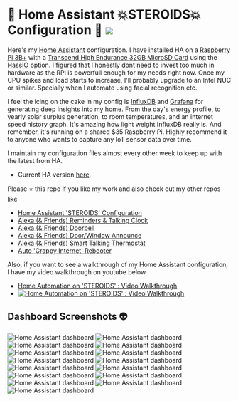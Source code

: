 # :house_with_garden: Home Assistant :boom:STEROIDS:boom: Configuration :anger: <img src="https://poa5qzspd7.execute-api.us-east-1.amazonaws.com/live/hypercounterimage/f88292d40e6c44e9bb69e74ebd01d1be/counter.png" />

Here's my [Home Assistant](https://home-assistant.io/) configuration. I have installed HA on a [Raspberry Pi 3B+](https://www.amazon.com/dp/B07BDR5PDW) with a [Transcend High Endurance 32GB MicroSD Card](https://www.amazon.com/dp/B01BDKTQY6) using the [HassIO](https://www.home-assistant.io/hassio/) option. I figured that I honestly dont need to invest too much in hardware as the RPi is powerfull enough for my needs right now. Once my CPU spikes and load starts to increase, I'll probably upgrade to an Intel NUC or similar. Specially when I automate using facial recognition etc.

I feel the icing on the cake in my config is [InfluxDB](https://www.influxdata.com/) and [Grafana](https://grafana.com/) for generating deep insights into my home. From the day's energy profile, to yearly solar surplus generation, to room temperatures, and an internet speed history graph. It's amazing how light weight InfluxDB really is. And remember, it's running on a shared $35 Raspberry Pi. Highly recommend it to anyone who wants to capture any IoT sensor data over time. 

I maintain my configuration files almost every other week to keep up with the latest from HA. 
- Current HA version [here](.HA_VERSION).

Please :star: this repo if you like my work and also check out my other repos like 
- [Home Assistant 'STEROIDS' Configuration](https://github.com/UbhiTS/ha-config-ataraxis)
- [Alexa (& Friends) Reminders & Talking Clock](https://github.com/UbhiTS/ad-alexatalkingclock)
- [Alexa (& Friends) Doorbell](https://github.com/UbhiTS/ad-alexadoorbell)
- [Alexa (& Friends) Door/Window Announce](https://github.com/UbhiTS/ad-alexadoorwindowannounce)
- [Alexa (& Friends) Smart Talking Thermostat](https://github.com/UbhiTS/ad-alexasmarttalkingthermostat)
- [Auto 'Crappy Internet' Rebooter](https://github.com/UbhiTS/ad-autointernetrebooter)

Also, if you want to see a walkthrough of my Home Assistant configuration, I have my video walkthrough on youtube below
- [Home Automation on 'STEROIDS' : Video Walkthrough](https://youtu.be/qqktLE9_45A)
- [![Home Automation on 'STEROIDS' : Video Walkthrough](http://img.youtube.com/vi/qqktLE9_45A/0.jpg)](https://www.youtube.com/watch?v=qqktLE9_45A "Home Automation on 'STEROIDS' : Video Walkthrough")

## Dashboard Screenshots :alien:

<img src="https://ubhits.s3.amazonaws.com/ha_screens/hadash1x.png" alt="Home Assistant dashboard" />
<img src="https://ubhits.s3.amazonaws.com/ha_screens/hadash2x.png" alt="Home Assistant dashboard" />
<img src="https://ubhits.s3.amazonaws.com/ha_screens/hadash3x.png" alt="Home Assistant dashboard" />
<img src="https://ubhits.s3.amazonaws.com/ha_screens/hadash4x.png" alt="Home Assistant dashboard" />
<img src="https://ubhits.s3.amazonaws.com/ha_screens/hadash5x.png" alt="Home Assistant dashboard" />
<img src="https://ubhits.s3.amazonaws.com/ha_screens/hadash6x.png" alt="Home Assistant dashboard" />
<img src="https://ubhits.s3.amazonaws.com/ha_screens/hadash7x.png" alt="Home Assistant dashboard" />
<img src="https://ubhits.s3.amazonaws.com/ha_screens/hadash8x.png" alt="Home Assistant dashboard" />
<img src="https://ubhits.s3.amazonaws.com/ha_screens/hadash9x.png" alt="Home Assistant dashboard" />
<img src="https://ubhits.s3.amazonaws.com/ha_screens/hadash10x.png" alt="Home Assistant dashboard" />
<img src="https://ubhits.s3.amazonaws.com/ha_screens/hadash11x.png" alt="Home Assistant dashboard" />
<img src="https://ubhits.s3.amazonaws.com/ha_screens/hadash12x.png" alt="Home Assistant dashboard" />
<img src="https://ubhits.s3.amazonaws.com/ha_screens/hadash13x.png" alt="Home Assistant dashboard" />
<img src="https://ubhits.s3.amazonaws.com/ha_screens/hadash14x.png" alt="Home Assistant dashboard" />
<img src="https://ubhits.s3.amazonaws.com/ha_screens/hadash15x.png" alt="Home Assistant dashboard" />
